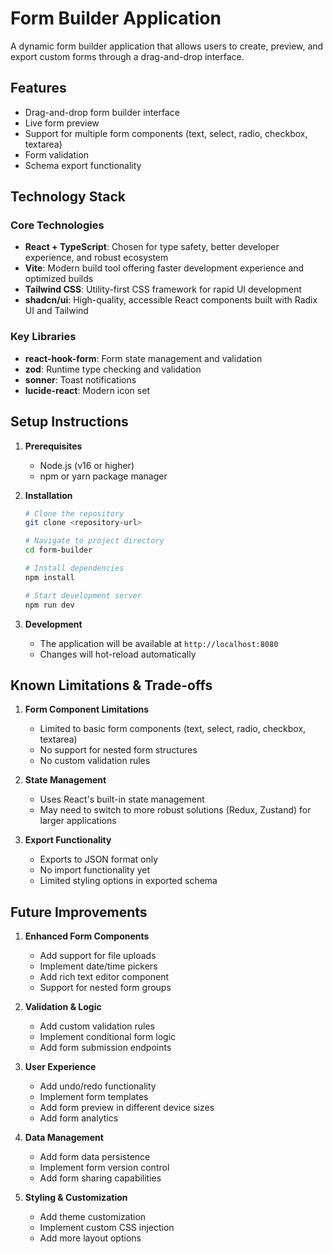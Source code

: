 # Form Builder Application

A dynamic form builder application that allows users to create, preview, and export custom forms through a drag-and-drop interface.

## Features

- Drag-and-drop form builder interface
- Live form preview
- Support for multiple form components (text, select, radio, checkbox, textarea)
- Form validation
- Schema export functionality

## Technology Stack

### Core Technologies

- **React + TypeScript**: Chosen for type safety, better developer experience, and robust ecosystem
- **Vite**: Modern build tool offering faster development experience and optimized builds
- **Tailwind CSS**: Utility-first CSS framework for rapid UI development
- **shadcn/ui**: High-quality, accessible React components built with Radix UI and Tailwind

### Key Libraries

- **react-hook-form**: Form state management and validation
- **zod**: Runtime type checking and validation
- **sonner**: Toast notifications
- **lucide-react**: Modern icon set

## Setup Instructions

1. **Prerequisites**

   - Node.js (v16 or higher)
   - npm or yarn package manager

2. **Installation**

   ```bash
   # Clone the repository
   git clone <repository-url>

   # Navigate to project directory
   cd form-builder

   # Install dependencies
   npm install

   # Start development server
   npm run dev
   ```

3. **Development**
   - The application will be available at `http://localhost:8080`
   - Changes will hot-reload automatically

## Known Limitations & Trade-offs

1. **Form Component Limitations**

   - Limited to basic form components (text, select, radio, checkbox, textarea)
   - No support for nested form structures
   - No custom validation rules

2. **State Management**

   - Uses React's built-in state management
   - May need to switch to more robust solutions (Redux, Zustand) for larger applications

3. **Export Functionality**
   - Exports to JSON format only
   - No import functionality yet
   - Limited styling options in exported schema

## Future Improvements

1. **Enhanced Form Components**

   - Add support for file uploads
   - Implement date/time pickers
   - Add rich text editor component
   - Support for nested form groups

2. **Validation & Logic**

   - Add custom validation rules
   - Implement conditional form logic
   - Add form submission endpoints

3. **User Experience**

   - Add undo/redo functionality
   - Implement form templates
   - Add form preview in different device sizes
   - Add form analytics

4. **Data Management**

   - Add form data persistence
   - Implement form version control
   - Add form sharing capabilities

5. **Styling & Customization**
   - Add theme customization
   - Implement custom CSS injection
   - Add more layout options
